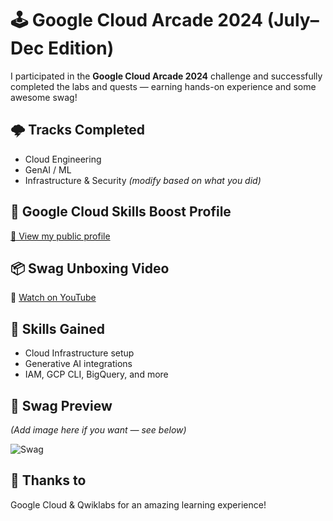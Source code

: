 # 🕹️ Google Cloud Arcade 2024 (July–Dec Edition)

I participated in the **Google Cloud Arcade 2024** challenge and successfully completed the labs and quests — earning hands-on experience and some awesome swag!

## 🌩️ Tracks Completed
- Cloud Engineering
- GenAI / ML
- Infrastructure & Security *(modify based on what you did)*

## 📜 Google Cloud Skills Boost Profile
[🔗 View my public profile](https://www.cloudskillsboost.google/public_profiles/7f08737e-732a-4401-bf79-af10a245d2c9)

## 📦 Swag Unboxing Video
🎥 [Watch on YouTube](https://www.youtube.com/channel/UCNJ70N0IDyT3l3oSvR0IkEg)

## 🧠 Skills Gained
- Cloud Infrastructure setup
- Generative AI integrations
- IAM, GCP CLI, BigQuery, and more

## 📸 Swag Preview
*(Add image here if you want — see below)*

![Swag](relative-or-direct-image-link)

## 🚀 Thanks to
Google Cloud & Qwiklabs for an amazing learning experience!

